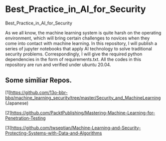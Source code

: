 # Best_Practice_in_AI_for_Security
Best_Practice_in_AI_for_Security

As we all know, the machine learning system is quite harsh on the operating environment, which will bring certain challenges to novices when they come into contact with machine learning. In this repository, I will publish a series of jupyter notebooks that apply AI technology to solve traditional security problems. Correspondingly, I will give the required python dependencies in the form of requirements.txt. All the codes in this repository are run and verified under ubuntu 20.04.



## Some similiar Repos.
[1]https://github.com/13o-bbr-bbq/machine_learning_security/tree/master/Security_and_MachineLearning (Japanese)

[2]https://github.com/PacktPublishing/Mastering-Machine-Learning-for-Penetration-Testing

[3]https://github.com/twseptian/Machine-Learning-and-Security-Protecting-Systems-with-Data-and-Algorithms
